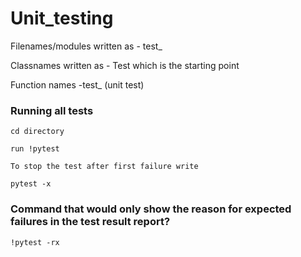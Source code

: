 # Unit_testing

Filenames/modules written as - test_

Classnames written as - Test which is the starting point

Function names -test_ (unit test)


### Running all tests

```
cd directory

run !pytest

To stop the test after first failure write

pytest -x
```
### Command that would only show the reason for expected failures in the test result report?

```
!pytest -rx
```
